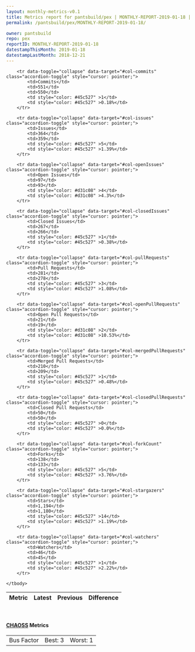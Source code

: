 ```yaml
---
layout: monthly-metrics-v0.1
title: Metrics report for pantsbuild/pex | MONTHLY-REPORT-2019-01-18 | 2019-01-18
permalink: /pantsbuild/pex/MONTHLY-REPORT-2019-01-18/

owner: pantsbuild
repo: pex
reportID: MONTHLY-REPORT-2019-01-18
datestampThisMonth: 2019-01-18
datestampLastMonth: 2018-12-21
---
```



<table class="table table-condensed" style="border-collapse:collapse;">
    <thead>
    <tr>
        <th>Metric</th>
        <th>Latest</th>
        <th>Previous</th>
        <th colspan="2" style="text-align: center;">Difference</th>
    </tr>
    </thead>
    <tbody>

        <tr data-toggle="collapse" data-target="#col-commits" class="accordion-toggle" style="cursor: pointer;">
            <td>Commits</td>
            <td>551</td>
            <td>550</td>
            <td style="color: #45c527" >1</td>
            <td style="color: #45c527" >0.18%</td>
        </tr>
        
        <tr data-toggle="collapse" data-target="#col-issues" class="accordion-toggle" style="cursor: pointer;">
            <td>Issues</td>
            <td>364</td>
            <td>359</td>
            <td style="color: #45c527" >5</td>
            <td style="color: #45c527" >1.39%</td>
        </tr>
        
        <tr data-toggle="collapse" data-target="#col-openIssues" class="accordion-toggle" style="cursor: pointer;">
            <td>Open Issues</td>
            <td>97</td>
            <td>93</td>
            <td style="color: #d31c08" >4</td>
            <td style="color: #d31c08" >4.3%</td>
        </tr>
        
        <tr data-toggle="collapse" data-target="#col-closedIssues" class="accordion-toggle" style="cursor: pointer;">
            <td>Closed Issues</td>
            <td>267</td>
            <td>266</td>
            <td style="color: #45c527" >1</td>
            <td style="color: #45c527" >0.38%</td>
        </tr>
        
        <tr data-toggle="collapse" data-target="#col-pullRequests" class="accordion-toggle" style="cursor: pointer;">
            <td>Pull Requests</td>
            <td>281</td>
            <td>278</td>
            <td style="color: #45c527" >3</td>
            <td style="color: #45c527" >1.08%</td>
        </tr>
        
        <tr data-toggle="collapse" data-target="#col-openPullRequests" class="accordion-toggle" style="cursor: pointer;">
            <td>Open Pull Requests</td>
            <td>21</td>
            <td>19</td>
            <td style="color: #d31c08" >2</td>
            <td style="color: #d31c08" >10.53%</td>
        </tr>
        
        <tr data-toggle="collapse" data-target="#col-mergedPullRequests" class="accordion-toggle" style="cursor: pointer;">
            <td>Merged Pull Requests</td>
            <td>210</td>
            <td>209</td>
            <td style="color: #45c527" >1</td>
            <td style="color: #45c527" >0.48%</td>
        </tr>
        
        <tr data-toggle="collapse" data-target="#col-closedPullRequests" class="accordion-toggle" style="cursor: pointer;">
            <td>Closed Pull Requests</td>
            <td>50</td>
            <td>50</td>
            <td style="color: #45c527" >0</td>
            <td style="color: #45c527" >0.0%</td>
        </tr>
        
        <tr data-toggle="collapse" data-target="#col-forkCount" class="accordion-toggle" style="cursor: pointer;">
            <td>Forks</td>
            <td>138</td>
            <td>133</td>
            <td style="color: #45c527" >5</td>
            <td style="color: #45c527" >3.76%</td>
        </tr>
        
        <tr data-toggle="collapse" data-target="#col-stargazers" class="accordion-toggle" style="cursor: pointer;">
            <td>Stars</td>
            <td>1,194</td>
            <td>1,180</td>
            <td style="color: #45c527" >14</td>
            <td style="color: #45c527" >1.19%</td>
        </tr>
        
        <tr data-toggle="collapse" data-target="#col-watchers" class="accordion-toggle" style="cursor: pointer;">
            <td>Watchers</td>
            <td>46</td>
            <td>45</td>
            <td style="color: #45c527" >1</td>
            <td style="color: #45c527" >2.22%</td>
        </tr>
        
    </tbody>
</table>
<br>
<h4><a target="_blank" href="https://chaoss.community/">CHAOSS</a> Metrics</h4>

<table class="table table-condensed" style="border-collapse:collapse;">
    <tbody>
        <td>Bus Factor</td>
        <td>Best: 3</td>
        <td>Worst: 1</td>
    </tbody>
</table>
